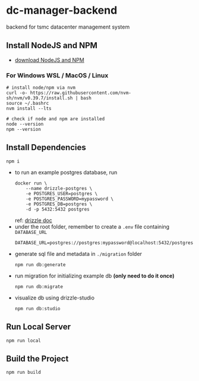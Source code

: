 # dc-manager-backend

backend for tsmc datacenter management system

## Install NodeJS and NPM

-   [download NodeJS and NPM](https://nodejs.org/zh-tw/download)

### For Windows WSL / MacOS / Linux

```shell
# install node/npm via nvm
curl -o- https://raw.githubusercontent.com/nvm-sh/nvm/v0.39.7/install.sh | bash
source ~/.bashrc
nvm install --lts
```

```shell
# check if node and npm are installed
node --version
npm --version
```

## Install Dependencies

```shell
npm i
```

-   to run an example postgres database, run
    ```shell
    docker run \
        --name drizzle-postgres \
        -e POSTGRES_USER=postgres \
        -e POSTGRES_PASSWORD=mypassword \
        -e POSTGRES_DB=postgres \
        -d -p 5432:5432 postgres
    ```
    ref: [drizzle doc](https://orm.drizzle.team/docs/guides/postgresql-local-setup)
-   under the root folder, remember to create a `.env` file containing `DATABASE_URL`
    ```shell
    DATABASE_URL=postgres://postgres:mypassword@localhost:5432/postgres
    ```

*   generate sql file and metadata in `./migration` folder
    ```shell
    npm run db:generate
    ```

*   run migration for initializing example db **(only need to do it once)**
    ```shell
    npm run db:migrate
    ```

*   visualize db using drizzle-studio
    ```shell
    npm run db:studio
    ```

## Run Local Server

```shell
npm run local
```

## Build the Project

```shell
npm run build
```
